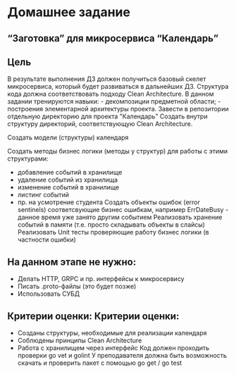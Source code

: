 Домашнее задание
================

“Заготовка” для микросервиса “Календарь”
----------------------------------------
Цель
----
В результате выполнения ДЗ должен получиться базовый скелет микросервиса, который будет развиваться в дальнейших ДЗ. Структура кода должна соответствовать подходу Clean Architecture. В данном задании тренируются навыки: - декомпозиции предметной области; - построения элементарной архитектуры проекта.
Завести в репозитории отдельную директорию для проекта "Календарь"
Создать внутри структуру директорий, соответствующую Clean Architecture.

Cоздать модели (структуры) календаря

Cоздать методы бизнес логики (методы у структур) для работы с этими структурами:
- добавление событий в хранилище
- удаление событий из хранилища
- изменение событий в хранилище
- листинг событий
- пр. на усмотрение студента
  Создать объекты ошибок (error sentinels) соответсвующие бизнес ошибкам, например ErrDateBusy - данное время уже занято другим событием
  Реализовать хранение событий в памяти (т.е. просто складывать объекты в слайсы)
  Реализовать Unit тесты проверяющие работу бизнес логики (в частности ошибки)

На данном этапе не нужно:
-------------------------
- Делать HTTP, GRPC и пр. интерфейсы к микросервису
- Писать .proto-файлы (это будет позже)
- Использовать СУБД

Критерии оценки: Критерии оценки:
---------------------------------
- Созданы структуры, необходимые для реализации календаря
- Соблюдены принципы Clean Architecture
- Работа с хранилищем через интерфейс
  Код должен проходить проверки go vet и golint
  У преподавателя должна быть возможность скачать и проверить пакет с помощью go get / go test